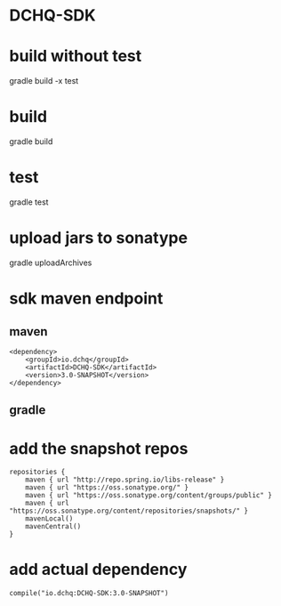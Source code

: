 # DCHQ-SDK

# build without test
gradle build -x test

# build
gradle build

# test
gradle test

# upload jars to sonatype
gradle uploadArchives

# sdk maven endpoint
## maven
```
<dependency>
    <groupId>io.dchq</groupId>
    <artifactId>DCHQ-SDK</artifactId>
    <version>3.0-SNAPSHOT</version>
</dependency>
```

## gradle
# add the snapshot repos
```
repositories {
    maven { url "http://repo.spring.io/libs-release" }
    maven { url "https://oss.sonatype.org/" }
    maven { url "https://oss.sonatype.org/content/groups/public" }
    maven { url "https://oss.sonatype.org/content/repositories/snapshots/" }
    mavenLocal()
    mavenCentral()
}
```
# add actual dependency
```
compile("io.dchq:DCHQ-SDK:3.0-SNAPSHOT")
```

